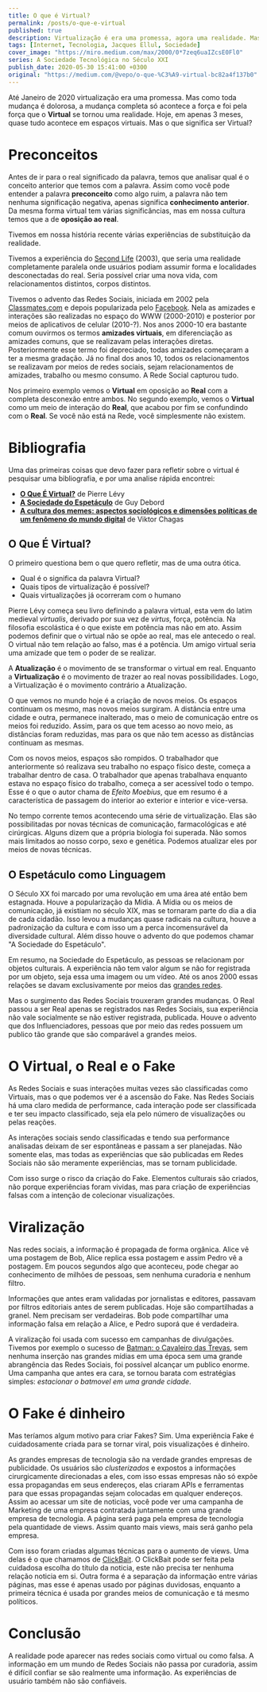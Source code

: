 ```yaml
---
title: O que é Virtual?
permalink: /posts/o-que-e-virtual
published: true
description: Virtualização é era uma promessa, agora uma realidade. Mas já parou para pensar no que é virtual?
tags: [Internet, Tecnologia, Jacques Ellul, Sociedade]
cover_image: "https://miro.medium.com/max/2000/0*7zeq6uaIZcsE0Fl0"
series: A Sociedade Tecnológica no Século XXI
publish_date: 2020-05-30 15:41:00 +0300
original: "https://medium.com/@vepo/o-que-%C3%A9-virtual-bc82a4f137b0"
---
```


Até Janeiro de 2020 virtualização era uma promessa. Mas como toda mudança é dolorosa, a mudança completa só acontece a força e foi pela força que o **Virtual** se tornou uma realidade. Hoje, em apenas 3 meses, quase tudo acontece em espaços virtuais. Mas o que significa ser Virtual?

# Preconceitos

Antes de ir para o real significado da palavra, temos que analisar qual é o conceito anterior que temos com a palavra. Assim como você pode entender a palavra **preconceito** como algo ruim, a palavra não tem nenhuma significação negativa, apenas significa **conhecimento anterior**. Da mesma forma virtual tem várias significâncias, mas em nossa cultura temos que a de **oposição ao real**.

Tivemos em nossa história recente várias experiências de substituição da realidade. 

Tivemos a experiência do [Second Life](https://pt.wikipedia.org/wiki/Second_Life) (2003), que seria uma realidade completamente paralela onde usuários podiam assumir forma e localidades desconectadas do real. Seria possível criar uma nova vida, com relacionamentos distintos, corpos distintos.

Tivemos o advento das Redes Sociais, iniciada em 2002 pela [Classmates.com](https://pt.wikipedia.org/wiki/Classmates.com) e depois popularizada pelo [Facebook](https://vepo.github.io/posts/19-00-00-a-rede-social-e-a-democracia/). Nela as amizades e interações são realizadas no espaço do WWW (2000-2010) e posterior por meios de aplicativos de celular (2010-?). Nos anos 2000-10 era bastante comum ouvirmos os termos **amizades virtuais**, em diferenciação as amizades comuns, que se realizavam pelas interações diretas. Posteriormente esse termo foi depreciado, todas amizades começaram a ter a mesma gradação. Já no final dos anos 10, todos os relacionamentos se realizavam por meios de redes sociais, sejam relacionamentos de amizades, trabalho ou mesmo consumo. A Rede Social capturou tudo.

Nos primeiro exemplo vemos o **Virtual** em oposição ao **Real** com a completa desconexão entre ambos. No segundo exemplo, vemos o **Virtual** como um meio de interação do **Real**, que acabou por fim se confundindo com o **Real**. Se você não está na Rede, você simplesmente não existem.

# Bibliografia

Uma das primeiras coisas que devo fazer para refletir sobre o virtual é pesquisar uma bibliografia, e por uma analise rápida encontrei:

* [**O Que É Virtual?**](https://www.amazon.com.br/que-%C3%A9-virtual-Pierre-L%C3%A9vy/dp/857326036X?__mk_pt_BR=%C3%85M%C3%85%C5%BD%C3%95%C3%91&dchild=1&keywords=O+Que+%C3%89+Virtual&linkCode=ll1&tag=vepo0f-20&linkId=46e319efe4e6920b1cd61d29584d40d7&language=pt_BR&ref_=as_li_ss_tl) de Pierre Lévy
* [**A Sociedade do Espetáculo**](https://www.amazon.com.br/Sociedade-Espet%C3%A1culo-Coment%C3%A1rios-Sobre-Espet%C3%A1culo/dp/8585910178?__mk_pt_BR=%C3%85M%C3%85%C5%BD%C3%95%C3%91&crid=2DF7T0BUZUQR6&dchild=1&keywords=a+sociedade+do+espetaculo&qid=1591291280&sprefix=a+sociedade+do%2Caps%2C297&sr=8-1&linkCode=ll1&tag=vepo0f-20&linkId=2c72f978c08491376970d0dfb21fc123&language=pt_BR&ref_=as_li_ss_tl) de Guy Debord 
* [**A cultura dos memes: aspectos sociológicos e dimensões políticas de um fenômeno do mundo digital**](https://www.amazon.com.br/cultura-dos-memes-sociol%C3%B3gicos-dimens%C3%B5es/dp/852321979X?__mk_pt_BR=%C3%85M%C3%85%C5%BD%C3%95%C3%91&crid=8589K7PF5GPK&dchild=1&keywords=meme&qid=1591291586&s=books&sprefix=meme%2Cstripbooks%2C293&sr=1-1&linkCode=ll1&tag=vepo0f-20&linkId=3def10c3bba030c735cfafd5ac3759b0&language=pt_BR&ref_=as_li_ss_tl) de Viktor Chagas

## O Que É Virtual?
O primeiro questiona bem o que quero refletir, mas de uma outra ótica. 

* Qual é o significa da palavra Virtual? 
* Quais tipos de virtualização é possível?
* Quais virtualizações já ocorreram com o humano

Pierre Lévy começa seu livro definindo a palavra virtual, esta vem do latim medieval _virtualis_, derivado por sua vez de _virtus_, força, potência. Na filosofia escolástica é o que existe em potência mas não em ato. Assim podemos definir que o virtual não se opõe ao real, mas ele antecedo o real. O virtual não tem relação ao falso, mas é a potência. Um amigo virtual seria uma amizade que tem o poder de se realizar.

A **Atualização** é o movimento de se transformar o virtual em real. Enquanto a **Virtualização** é o movimento de trazer ao real novas possibilidades. Logo, a Virtualização é o movimento contrário a Atualização.

O que vemos no mundo hoje é a criação de novos meios. Os espaços continuam os mesmo, mas novos meios surgiram. A distância entre uma cidade e outra, permanece inalterado, mas o meio de comunicação entre os meios foi reduzido. Assim, para os que tem acesso ao novo meio, as distâncias foram reduzidas, mas para os que não tem acesso as distâncias continuam as mesmas. 

Com os novos meios, espaços são rompidos. O trabalhador que anteriormente só realizava seu trabalho no espaço físico deste, começa a trabalhar dentro de casa. O trabalhador que apenas trabalhava enquanto estava no espaço físico do trabalho, começa a ser acessível todo o tempo. Esse é o que o autor chama de _Efeito Moebius_, que em resumo é a característica de passagem do interior ao exterior e interior e vice-versa.

No tempo corrente temos acontecendo uma série de virtualização. Elas são possibilitadas por novas técnicas de comunicação, farmacológicas e até cirúrgicas. Alguns dizem que a própria biologia foi superada. Não somos mais limitados ao nosso corpo, sexo e genética. Podemos atualizar eles por meios de novas técnicas.

## O Espetáculo como Linguagem

O Século XX foi marcado por uma revolução em uma área até então bem estagnada. Houve a popularização da Mídia. A Mídia ou os meios de comunicação, já existiam no século XIX, mas se tornaram parte do dia a dia de cada cidadão. Isso levou a mudanças quase radicais na cultura, houve a padronização da cultura e com isso um a perca incomensurável da diversidade cultural. Além disso houve o advento do que podemos chamar "A Sociedade do Espetáculo".

Em resumo, na Sociedade do Espetáculo, as pessoas se relacionam por objetos culturais. A experiência não tem valor algum se não for registrada por um objeto, seja essa uma imagem ou um vídeo. Até os anos 2000 essas relações se davam exclusivamente por meios das [grandes redes](http://web.archive.org/web/20190520074232/https://revistacult.uol.com.br/home/midia-e-poder-na-sociedade-do-espetaculo/).

Mas o surgimento das Redes Sociais trouxeram grandes mudanças. O Real passou a ser Real apenas se registrados nas Redes Sociais, sua experiência não vale socialmente se não estiver registrada, publicada. Houve o advento que dos Influenciadores, pessoas que por meio das redes possuem um publico tão grande que são comparável a grandes meios.

# O Virtual, o Real e o Fake

As Redes Sociais e suas interações muitas vezes são classificadas como Virtuais, mas o que podemos ver é a ascensão do Fake. Nas Redes Sociais há uma claro medida de performance, cada interação pode ser classificada e ter seu impacto classificado, seja ela pelo número de visualizações ou pelas reações. 

As interações sociais sendo classificadas e tendo sua performance analisadas deixam de ser espontâneas e passam a ser planejadas. Não somente elas, mas todas as experiências que são publicadas em Redes Sociais não são meramente experiências, mas se tornam publicidade.

Com isso surge o risco da criação do Fake. Elementos culturais são criados, não porque experiências foram vividas, mas para criação de experiências falsas com a intenção de colecionar visualizações.

# Viralização

Nas redes sociais, a informação é propagada de forma orgânica. Alice vê uma postagem de Bob, Alice replica essa postagem e assim Pedro vê a postagem. Em poucos segundos algo que aconteceu, pode chegar ao conhecimento de milhões de pessoas, sem nenhuma curadoria e nenhum filtro. 

Informações que antes eram validadas por jornalistas e editores, passavam por filtros editoriais antes de serem publicadas. Hoje são compartilhadas a granel. Nem precisam ser verdadeiras. Bob pode compartilhar uma informação falsa em relação a Alice, e Pedro suporá que é verdadeira. 

A viralização foi usada com sucesso em campanhas de divulgações. Tivemos por exemplo o sucesso de [Batman: o Cavaleiro das Trevas](https://web.archive.org/web/20080506062515/http://jovem.uol.com.br/ultnot/ult4334u264.jhtm), sem nenhuma inserção nas grandes mídias em uma época sem uma grande abrangência das Redes Sociais, foi possível alcançar um publico enorme. Uma campanha que antes era cara, se tornou barata com estratégias simples: _estacionar o batmovel em uma grande cidade_.

# O Fake é dinheiro

Mas teríamos algum motivo para criar Fakes? Sim. Uma experiência Fake é cuidadosamente criada para se tornar viral, pois visualizações é dinheiro.

As grandes empresas de tecnologia são na verdade grandes empresas de publicidade. Os usuários são _clusterizados_ e expostos a informações cirurgicamente direcionadas a eles, com isso essas empresas não só expõe essa propagandas em seus endereços, elas criaram APIs e ferramentas para que essas propagandas sejam colocadas em qualquer endereços. Assim ao acessar um site de noticias, você pode ver uma campanha de Marketing de uma empresa contratada juntamente com uma grande empresa de tecnologia. A página será paga pela empresa de tecnologia pela quantidade de views. Assim quanto mais views, mais será ganho pela empresa.

Com isso foram criadas algumas técnicas para o aumento de views. Uma delas é o que chamamos de [ClickBait](https://pt.wikipedia.org/wiki/Clickbait). O ClickBait pode ser feita pela cuidadosa escolha do título da noticia, este não precisa ter nenhuma relação noticia em si. Outra forma é a separação da informação entre várias páginas, mas esse é apenas usado por páginas duvidosas, enquanto a primeira técnica é usada por grandes meios de comunicação e tá mesmo políticos.

# Conclusão

A realidade pode aparecer nas redes sociais como virtual ou como falsa. A informação em um mundo de Redes Sociais não passa por curadoria, assim é difícil confiar se são realmente uma informação. As experiências de usuário também não são confiáveis.